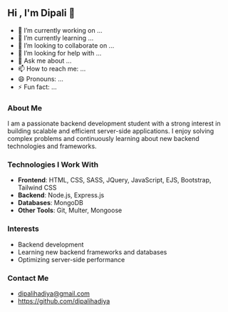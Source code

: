 ## Hi , I'm Dipali 👋

- 🔭 I’m currently working on ...
- 🌱 I’m currently learning ...
- 👯 I’m looking to collaborate on ...
- 🤔 I’m looking for help with ...
- 💬 Ask me about ...
- 📫 How to reach me: ...
- 😄 Pronouns: ...
- ⚡ Fun fact: ...

### About Me
I am a passionate backend development student with a strong interest in building scalable and efficient server-side applications. I enjoy solving complex problems and continuously learning about new backend technologies and frameworks.

### Technologies I Work With
- **Frontend**: HTML, CSS, SASS, JQuery, JavaScript, EJS, Bootstrap, Tailwind CSS
- **Backend**: Node.js, Express.js
- **Databases**: MongoDB
- **Other Tools**: Git, Multer, Mongoose

### Interests
- Backend development
- Learning new backend frameworks and databases
- Optimizing server-side performance
  
### Contact Me
- dipalihadiya@gmail.com
- https://github.com/dipalihadiya
